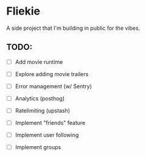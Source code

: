 # Fliekie

A side project that I'm building in public for the vibes.

## TODO:

- [ ] Add movie runtime
- [ ] Explore adding movie trailers

- [ ] Error management (w/ Sentry)
- [ ] Analytics (posthog)
- [ ] Ratelimiting (upstash)

- [ ] Implement "friends" feature
- [ ] Implement user following
- [ ] Implement groups
